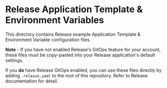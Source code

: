 # Release Application Template & Environment Variables

This directory contains Release example Application Template & Environment Variable configuration files. 

**Note** - If you have not enabled Release's GitOps feature for your account, these files must be copy-pasted into your Release application's default settings.

If you **do** have Release GitOps enabled, you can use these files directly by adding `.release.yaml` to the root of this repository. Refer to Release documentation for detail. 
